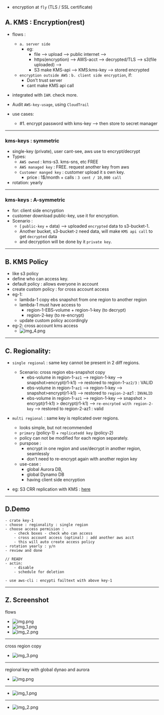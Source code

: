 - encryption at `fly` (TLS / SSL certificate)

## A. KMS : Encryption(rest) 
- flows :
  - `a. server side`
    - eg:  
      - file --> upload --> public internet --> 
      - https(encryption) --> AWS-acct --> decrypted/TLS --> s3(file uploaded) --> 
      - S3 make KMS-api --> KMS:kms-key --> stored encrypted
  - `encryption outside AWS` : `b. client side encryption`, if:
    - Don't trust server
    - cant make KMS api call
  
- integrated with `IAM`. check more.
- Audit `AWS-key-usage`,  using `CloudTrail`
- use cases:
    - #1. encrypt password with kms-key --> then store to secret manager
*** 
### kms-keys : symmetric
-  single-key (private), user cant-see, aws use to encrypt/decrypt 
- Types:
  - `AWS owned` : kms-s3. kms-sns, etc FREE
  - `AWS managed key` :  FREE. request another key from aws
  - `Customer manged key` : customer upload it s own key. 
    - price : 1$/month + calls : `3 cent / 10,000 call`
- rotation:  yearly
***
### kms-keys : A-symmetric 
- for: client side encryption
- customer download public-key, use it for encryption.
- Scenario : 
  - ( `public-key` + data) --> uploaded `encrypted` data to s3-bucket-1.
  - Another bucket, s3-bucket-`2` need data, will make `KMS api call` to get `decrypted` data
  - and decryption will be done by it `private key`.

---
## B. KMS Policy
- like s3 policy
- define who can access key.
- default policy : allows everyone in account
- create custom policy : for cross account access
- eg-1: 
  - lambda-1 copy ebs snapshot from one region to another region
  - lambda-1 must have access to 
    - region-1-EBS-volume + region-1-key (to decrypt)
    - region-2-key (to re-encrypt)
  - update custom policy accordingly
- eg-2: cross account kms access
  - ![img_4.png](../99_img/security/kms/img_4.png)

---
## C. Regionality:
- `single regional` : same key cannot be present in 2 diff regions.
    - Scenario: cross region ebs-snapshot copy
        - ebs-volume in region-1-`az1` --> region-1-key --> snapshot>encrypt(r1-k1) --> restored to region-1-`az2/3` : VALID
        - ebs-volume in region-1-`az1` --> region-1-key --> snapshot>encrypt(r1-k1) --> restored to `region-2`-az1  : `INVALID`
        - ebs-volume in region-1-`az1` --> region-1-key --> snapshot > encrypt(r1-k1) > decrypt(r1-k1) --> `re-encrpted with region-2-key` --> restored to region-2-az1 : valid

- `multi regional` : same key is replicated over regions.
    - looks simple, but not recommended
    - `primary` (policy-1) + `replicatedd key` (policy-2)
    - policy can not be modified for each region separately.
    - purspose :
        - encrypt in one region and use/decrypt in another region, seamlessly
        - don't need to re-encrypt again with another region key
    - use-case :
        - global Aurora DB,
        - global Dynamo DB
        - having client side encryption

- eg: S3 CRR replication with KMS : [here](./../02_storage/03_S3-1.md#security-while-crr-replication)

---
## D.Demo
```
- crate key-1
- choose : regionality : single region
- choose access permision : 
    - check boxes - check who can access
    - cross account access (optinal) : add another aws acct
    - this will auto create access policy
- rotation yearly : y/n
- review and done

// READY
- actin:
    - disable
    - schedule for deletion 
   
- use aws-cli : encypti failtext with above key-1    
```

---
## Z. Screenshot
flows
- ![img.png](../99_img/security/kms/img.png)
- ![img_1.png](../99_img/security/kms/img_1.png)
- ![img_2.png](../99_img/security/kms/img_2.png)
---
cross region copy
- ![img_3.png](../99_img/security/kms/img_3.png)
---
regional key with global dynao and aurora
- ![img.png](../99_img/security/kms-2/img.png)
---
- ![img_1.png](../99_img/security/kms-2/img_1.png)
---
- ![img_2.png](../99_img/security/kms-2/img_2.png)